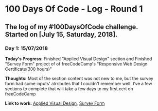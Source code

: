 # 100 Days Of Code - Log - Round 1

## The log of my #100DaysOfCode challenge. Started on [July 15, Saturday, 2018].


### Day 1: 15/07/2018

**Today's Progress**: Finished "Applied Visual Design" section and Finished "Survey Form" project of of freeCodeCamp's "Responsive Web Design Certificate(300 hours)"

**Thoughts:** Most of the section content was not new to me, but the survey form had some inputs' atrributes that I couldn't remember well. I've a few sections to complete that will take a few days to my first cert on freeCodeCamp

**Link to work:** [Applied Visual Design](https://learn.freecodecamp.org/responsive-web-design/applied-visual-design), [Survey Form](https://codepen.io/Lartwel/pen/yqeLoB)

